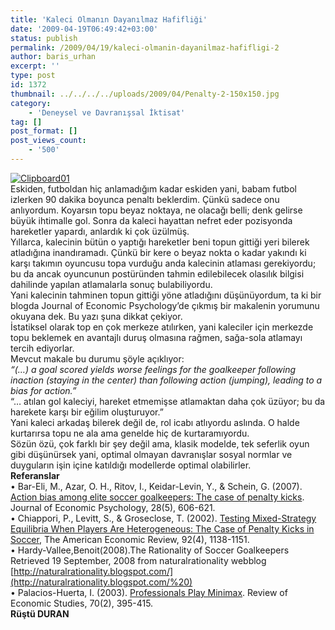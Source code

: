 ```yaml
---
title: 'Kaleci Olmanın Dayanılmaz Hafifliği'
date: '2009-04-19T06:49:42+03:00'
status: publish
permalink: /2009/04/19/kaleci-olmanin-dayanilmaz-hafifligi-2
author: baris_urhan
excerpt: ''
type: post
id: 1372
thumbnail: ../../../../uploads/2009/04/Penalty-2-150x150.jpg
category:
    - 'Deneysel ve Davranışsal İktisat'
tag: []
post_format: []
post_views_count:
    - '500'
---
```

[![](http://46.137.161.244/wp-content/uploads/2010/04/Clipboard01.jpg "Clipboard01")](http://46.137.161.244/wp-content/uploads/2010/04/Clipboard01.jpg)  
Eskiden, futboldan hiç anlamadığım kadar eskiden yani, babam futbol izlerken 90 dakika boyunca penaltı beklerdim. Çünkü sadece onu anlıyordum. Koyarsın topu beyaz noktaya, ne olacağı belli; denk gelirse büyük ihtimalle gol. Sonra da kaleci hayattan nefret eder pozisyonda hareketler yapardı, anlardık ki çok üzülmüş.  
Yıllarca, kalecinin bütün o yaptığı hareketler beni topun gittiği yeri bilerek atladığına inandıramadı. Çünkü bir kere o beyaz nokta o kadar yakındı ki karşı takımın oyuncusu topa vurduğu anda kalecinin atlaması gerekiyordu; bu da ancak oyuncunun postüründen tahmin edilebilecek olasılık bilgisi dahilinde yapılan atlamalarla sonuç bulabiliyordu.  
Yani kalecinin tahminen topun gittiği yöne atladığını düşünüyordum, ta ki bir blogda Journal of Economic Psychology’de çıkmış bir makalenin yorumunu okuyana dek. Bu yazı şuna dikkat çekiyor.  
İstatiksel olarak top en çok merkeze atılırken, yani kaleciler için merkezde topu beklemek en avantajlı duruş olmasına rağmen, sağa-sola atlamayı tercih ediyorlar.  
Mevcut makale bu durumu şöyle açıklıyor:  
*“(…) a goal scored yields worse feelings for the goalkeeper following inaction (staying in the center) than following action (jumping), leading to a bias for action.”*  
“… atılan gol kaleciyi, hareket etmemişse atlamaktan daha çok üzüyor; bu da harekete karşı bir eğilim oluşturuyor.”  
Yani kaleci arkadaş bilerek değil de, rol icabı atlıyordu aslında. O halde kurtarırsa topu ne ala ama genelde hiç de kurtaramıyordu.  
Sözün özü, çok farklı bir şey değil ama, klasik modelde, tek seferlik oyun gibi düşünürsek yani, optimal olmayan davranışlar sosyal normlar ve duyguların işin içine katıldığı modellerde optimal olabilirler.  
**Referanslar**  
• Bar-Eli, M., Azar, O. H., Ritov, I., Keidar-Levin, Y., &amp; Schein, G. (2007). [Action bias among elite soccer goalkeepers: The case of penalty kicks](http://www.sciencedirect.com/science/article/B6V8H-4MWXT31-1/2/de2ed05c062a4eb553de83c8a19dee3c). Journal of Economic Psychology, 28(5), 606-621.  
• Chiappori, P., Levitt, S., &amp; Groseclose, T. (2002). [Testing Mixed-Strategy Equilibria When Players Are Heterogeneous: The Case of Penalty Kicks in Soccer](http://links.jstor.org/sici?sici=0002-8282%28200209%2992%3A4%3C1138%3ATMEWPA%3E2.0.CO%3B2-5), The American Economic Review, 92(4), 1138-1151.  
• Hardy-Vallee,Benoit(2008).The Rationality of Soccer Goalkeepers Retrieved 19 September, 2008 from naturalrationality webblog [http://naturalrationality.blogspot.com/](http://naturalrationality.blogspot.com/%20)  
• Palacios-Huerta, I. (2003). [Professionals Play Minimax](http://www.blackwell-synergy.com/doi/abs/10.1111/1467-937X.00249%20). Review of Economic Studies, 70(2), 395-415.  
**Rüştü DURAN**
